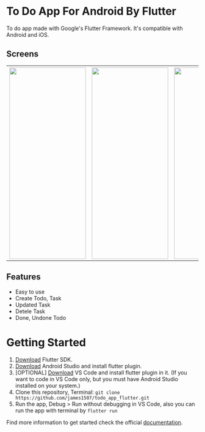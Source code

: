 # To Do App For Android By Flutter

To do app made with Google's Flutter Framework. It's compatible with Android and iOS.

## Screens

<table>
  <tr>
    <th><img src="https://user-images.githubusercontent.com/106550125/196774703-1f7f9361-54d0-4647-a334-1d3921b9b8ff.png" width="200" height="500"></th>
    <th><img src="https://user-images.githubusercontent.com/106550125/196774713-6770224d-150f-4083-9de5-fa29004db0c7.png" width="200" height="500"></th>
    <th><img src="https://user-images.githubusercontent.com/106550125/196774723-ec677dc0-8feb-42e9-b107-ca93514bf0de.png" width="200" height="500"></th>
  </tr>
</table>

## Features

- Easy to use
- Create Todo, Task
- Updated Task
- Detele Task
- Done, Undone Todo

# Getting Started

1. [Download](https://flutter.dev/docs/get-started/install) Flutter SDK.
3. [Download](https://developer.android.com/studio/) Android Studio and install flutter plugin.
3. [OPTIONAL] [Download](https://code.visualstudio.com/Download) VS Code and install flutter plugin in it. (If you want to code in VS Code only, but you must have Android Studio installed on your system.)
4. Clone this repository, Terminal: `git clone https://github.com/james1507/todo_app_flutter.git`
5. Run the app, Debug > Run without debugging in VS Code, also you can run the app with terminal by `flutter run`

Find more information to get started check the official [documentation](https://flutter.dev/docs/get-started/editor?tab=androidstudio).
